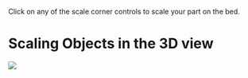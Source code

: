 Click on any of the scale corner controls to scale your part on the bed.

# Scaling Objects in the 3D view
![](https://www.matterhackers.com/r/yNqiNT)

